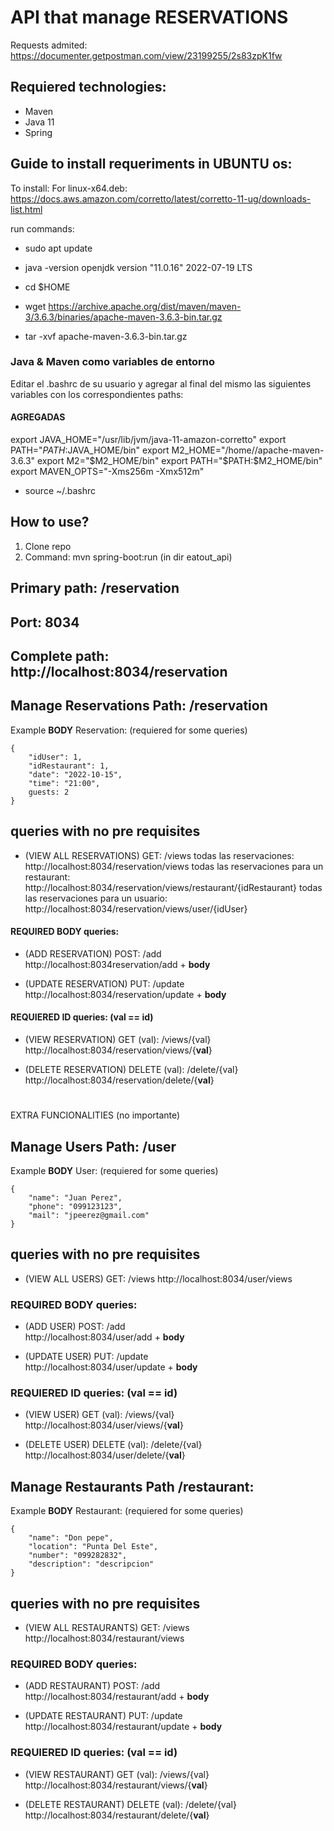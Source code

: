 # API that manage RESERVATIONS
Requests admited: https://documenter.getpostman.com/view/23199255/2s83zpK1fw

## Requiered technologies:
- Maven
- Java 11
- Spring

## Guide to install requeriments in UBUNTU os:


To install:
For linux-x64.deb: https://docs.aws.amazon.com/corretto/latest/corretto-11-ug/downloads-list.html

run commands: 
- sudo apt update

- java -version
openjdk version "11.0.16" 2022-07-19 LTS

- cd $HOME

- wget https://archive.apache.org/dist/maven/maven-3/3.6.3/binaries/apache-maven-3.6.3-bin.tar.gz

- tar -xvf apache-maven-3.6.3-bin.tar.gz

### Java & Maven como variables de entorno
Editar el .bashrc de su usuario y agregar al final del mismo las siguientes variables con los correspondientes paths:
#### AGREGADAS
export JAVA_HOME="/usr/lib/jvm/java-11-amazon-corretto"
export PATH="$PATH:$JAVA_HOME/bin"
export M2_HOME="/home/<user name>/apache-maven-3.6.3"
export M2="$M2_HOME/bin"
export PATH="$PATH:$M2_HOME/bin"
export MAVEN_OPTS="-Xms256m -Xmx512m"
	
- source ~/.bashrc


## How to use?
1. Clone repo
2. Command: mvn spring-boot:run  (in dir eatout_api)


## Primary path: /reservation
## Port: 8034
## Complete path: http://localhost:8034/reservation

## Manage Reservations Path: /reservation

Example **BODY** Reservation: (requiered for some queries)
```
{
	"idUser": 1,
	"idRestaurant": 1,
	"date": "2022-10-15",
	"time": "21:00",
	guests: 2
}
```

## queries with no pre requisites
- (VIEW ALL RESERVATIONS) GET: /views 
todas las reservaciones: http://localhost:8034/reservation/views
todas las reservaciones para un restaurant: http://localhost:8034/reservation/views/restaurant/{idRestaurant}
todas las reservaciones para un usuario: http://localhost:8034/reservation/views/user/{idUser}
	
	
	

#### **REQUIRED BODY** queries:
- (ADD RESERVATION) POST: /add  
http://localhost:8034reservation/add + **body**

- (UPDATE RESERVATION) PUT: /update  
http://localhost:8034/reservation/update + **body**

#### **REQUIERED ID** queries: (val == id)
- (VIEW RESERVATION) GET (val): /views/{val}  
http://localhost:8034/reservation/views/{**val**}

- (DELETE RESERVATION) DELETE (val): /delete/{val}  
http://localhost:8034/reservation/delete/{**val**}


#

EXTRA FUNCIONALITIES (no importante)

## Manage Users Path: /user
Example **BODY** User: (requiered for some queries)
```
{
    "name": "Juan Perez",
    "phone": "099123123",
    "mail": "jpeerez@gmail.com"
}
```

## queries with no pre requisites
- (VIEW ALL USERS) GET: /views 
http://localhost:8034/user/views

### **REQUIRED BODY** queries:
- (ADD USER) POST: /add  
http://localhost:8034/user/add + **body**

- (UPDATE USER) PUT: /update  
http://localhost:8034/user/update + **body**

### **REQUIERED ID** queries: (val == id)
- (VIEW USER) GET (val): /views/{val}  
http://localhost:8034/user/views/{**val**}

- (DELETE USER) DELETE (val): /delete/{val}  
http://localhost:8034/user/delete/{**val**}



## Manage Restaurants Path /restaurant:
Example **BODY** Restaurant: (requiered for some queries)
```
{
    "name": "Don pepe",
    "location": "Punta Del Este",
    "number": "099282832",
    "description": "descripcion"
}
```

## queries with no pre requisites
- (VIEW ALL RESTAURANTS) GET: /views 
http://localhost:8034/restaurant/views

### **REQUIRED BODY** queries:
- (ADD RESTAURANT) POST: /add  
http://localhost:8034/restaurant/add + **body**

- (UPDATE RESTAURANT) PUT: /update  
http://localhost:8034/restaurant/update + **body**

### **REQUIERED ID** queries: (val == id)
- (VIEW RESTAURANT) GET (val): /views/{val}  
http://localhost:8034/restaurant/views/{**val**}

- (DELETE RESTAURANT) DELETE (val): /delete/{val}  
http://localhost:8034/restaurant/delete/{**val**} 


